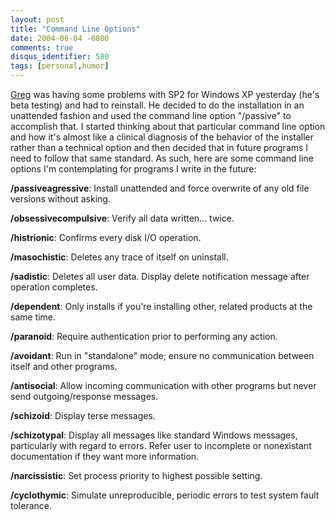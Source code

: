 ```yaml
---
layout: post
title: "Command Line Options"
date: 2004-06-04 -0800
comments: true
disqus_identifier: 580
tags: [personal,humor]
---
```

[Greg](http://www.greghughes.net) was having some problems with SP2 for
Windows XP yesterday (he's beta testing) and had to reinstall. He
decided to do the installation in an unattended fashion and used the
command line option "/passive" to accomplish that. I started thinking
about that particular command line option and how it's almost like a
clinical diagnosis of the behavior of the installer rather than a
technical option and then decided that in future programs I need to
follow that same standard. As such, here are some command line options
I'm contemplating for programs I write in the future:

 **/passiveagressive**: Install unattended and force overwrite of any
old file versions without asking.

 **/obsessivecompulsive**: Verify all data written... twice.

 **/histrionic**: Confirms every disk I/O operation.

 **/masochistic**: Deletes any trace of itself on uninstall.

 **/sadistic**: Deletes all user data. Display delete notification
message after operation completes.

 **/dependent**: Only installs if you're installing other, related
products at the same time.

 **/paranoid**: Require authentication prior to performing any action.

 **/avoidant**: Run in "standalone" mode; ensure no communication
between itself and other programs.

 **/antisocial**: Allow incoming communication with other programs but
never send outgoing/response messages.

 **/schizoid**: Display terse messages.

 **/schizotypal**: Display all messages like standard Windows messages,
particularly with regard to errors. Refer user to incomplete or
nonexistant documentation if they want more information.

 **/narcissistic**: Set process priority to highest possible setting.

 **/cyclothymic**: Simulate unreproducible, periodic errors to test
system fault tolerance.
